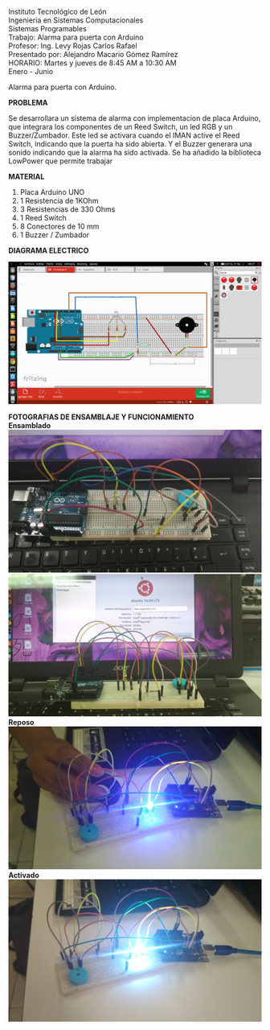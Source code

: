 Instituto Tecnológico de León<br>
Ingenieria en Sistemas Computacionales<br>
Sistemas Programables<br>
Trabajo: Alarma para puerta con Arduino<br>
Profesor: Ing. Levy Rojas Carlos Rafael<br>
Presentado por: Alejandro Macario Gómez Ramírez<br>
HORARIO: Martes y jueves de 8:45 AM a 10:30 AM<br>
Enero - Junio<br>

Alarma para puerta con Arduino.

**PROBLEMA**

Se desarrollara un sistema de alarma con implementacion de placa Arduino, que integrara los componentes de un Reed Switch, un led RGB y un Buzzer/Zumbador. Este led se activara cuando el IMAN active el Reed Switch, indicando que la puerta ha sido abierta. Y el Buzzer generara una sonido indicando que la alarma ha sido activada. Se ha añadido la biblioteca LowPower que permite trabajar 

**MATERIAL**
1. Placa Arduino UNO
2. 1 Resistencia de 1KOhm
3. 3 Resistencias de 330 Ohms
4. 1 Reed Switch
5. 8 Conectores de 10 mm
6. 1 Buzzer / Zumbador

**DIAGRAMA ELECTRICO**

![imagen](https://github.com/macario96/alarma_arduino/blob/master/Diagrama-Alarma-Buzz.png "Diagrama Electrico")

**FOTOGRAFIAS DE ENSAMBLAJE Y FUNCIONAMIENTO**<br>
**Ensamblado**
![imagen](https://github.com/macario96/alarma_arduino/blob/master/Alarma-Vista.jpg "Ensamblado")
![imagen](https://github.com/macario96/alarma_arduino/blob/master/Alarma-Libre.jpg "Ensamblado")
<br>
**Reposo**
![imagen](https://github.com/macario96/alarma_arduino/blob/master/Alarma-Blue.jpg "Cuando esta en Standby")
<br>
**Activado**
![imagen](https://github.com/macario96/alarma_arduino/blob/master/Alarma-Green.jpg "Cuando de activa")
